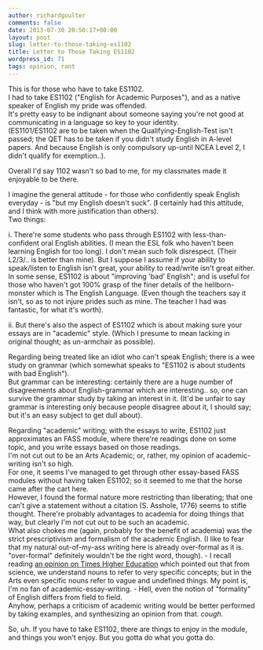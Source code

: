 ```yaml
---
author: richardgoulter
comments: false
date: 2013-07-30 20:56:17+00:00
layout: post
slug: letter-to-those-taking-es1102
title: Letter to Those Taking ES1102
wordpress_id: 71
tags: opinion, rant
---
```


This is for those who have to take ES1102.  
I had to take ES1102 ("English for Academic Purposes"), and as a native speaker of English my pride was offended.  
It's pretty easy to be indignant about someone saying you're not good at communicating in a language so key to your identity.  
(ES1101/ES1102 are to be taken when the Qualifying-English-Test isn't passed; the QET has to be taken if you didn't study English in A-level papers. And because English is only compulsory up-until NCEA Level 2, I didn't qualify for exemption..).

Overall I'd say 1102 wasn't so bad to me, for my classmates made it enjoyable to be there.

I imagine the general attitude - for those who confidently speak English everyday - is "but my English doesn't suck". (**I** certainly had this attitude, and I think with more justification than others).  
Two things:  

i. There're some students who pass through ES1102 with less-than-confident oral English abilities. (I mean the ESL folk who haven't been learning English for too long). I don't mean such folk disrespect. (Their L2/3/.. is better than mine). But I suppose I assume if your ability to speak/listen to English isn't great, your ability to read/write isn't great either.  
In some sense, ES1102 is about "improving 'bad' English"; and is useful for those who haven't got 100% grasp of the finer details of the hellborn-monster which is The English Language. (Even though the teachers say it isn't, so as to not injure prides such as mine. The teacher I had was fantastic, for what it's worth).

ii. But there's also the aspect of ES1102 which is about making sure your essays are in "academic" style. (Which I presume to mean lacking in original thought; as un-armchair as possible).

Regarding being treated like an idiot who can't speak English; there is a wee study on grammar (which somewhat speaks to "ES1102 is about students with bad English").  
But grammar can be interesting: certainly there are a huge number of disagreements about English-grammar which are interesting.. so, one can survive the grammar study by taking an interest in it. (It'd be unfair to say grammar is interesting only because people disagree about it, I should say; but it's an easy subject to get dull about).

Regarding "academic" writing; with the essays to write, ES1102 just approximates an FASS module, where there're readings done on some topic, and you write essays based on those readings.  
I'm not cut out to be an Arts Academic; or, rather, my opinion of academic-writing isn't so high.  
For one, it seems I've managed to get through other essay-based FASS modules without having taken ES1102; so it seemed to me that the horse came after the cart here.  
However, I found the formal nature more restricting than liberating; that one can't give a statement without a citation (S. Asshole, 1776) seems to stifle thought. There're probably advantages to academia for doing things that way, but clearly I'm not cut out to be such an academic.  
What also chokes me (again, probably for the benefit of academia) was the strict prescriptivism and formalism of the academic English. (I like to fear that my natural out-of-my-ass writing here is already over-formal as it is. "over-formal" definitely wouldn't be the right word, though). - I recall reading [an opinion on Times Higher Education](http://www.timeshighereducation.co.uk/comment/opinion/social-sciences-noun-of-thorns/2005320.article) which pointed out that from science, we understand nouns to refer to very specific concepts; but in the Arts even specific nouns refer to vague and undefined things. My point is, I'm no fan of academic-essay-writing. - Hell, even the notion of "formality" of English differs from field to field.  
Anyhow, perhaps a criticism of academic writing would be better performed by taking examples, and synthesizing an opinion from that. *cough*.

So, uh. If you have to take ES1102, there are things to enjoy in the module, and things you won't enjoy. But you gotta do what you gotta do.

